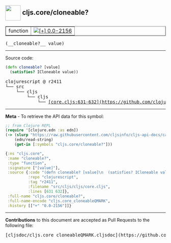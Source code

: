 ## <img width="48px" valign="middle" src="http://i.imgur.com/Hi20huC.png"> cljs.core/cloneable?

 <table border="1">
<tr>

<td>function</td>
<td><a href="https://github.com/cljsinfo/cljs-api-docs/tree/0.0-2156"><img valign="middle" alt="[+] 0.0-2156" src="https://img.shields.io/badge/+-0.0--2156-lightgrey.svg"></a> </td>
</tr>
</table>

 <samp>
(__cloneable?__ value)<br>
</samp>

---





Source code:

```clj
(defn cloneable? [value]
  (satisfies? ICloneable value))
```

 <pre>
clojurescript @ r2411
└── src
    └── cljs
        └── cljs
            └── <ins>[core.cljs:631-632](https://github.com/clojure/clojurescript/blob/r2411/src/cljs/cljs/core.cljs#L631-L632)</ins>
</pre>


---

__Meta__ - To retrieve the API data for this symbol:

```clj
;; from Clojure REPL
(require '[clojure.edn :as edn])
(-> (slurp "https://raw.githubusercontent.com/cljsinfo/cljs-api-docs/catalog/cljs-api.edn")
    (edn/read-string)
    (get-in [:symbols "cljs.core/cloneable?"]))
```

```clj
{:ns "cljs.core",
 :name "cloneable?",
 :type "function",
 :signature ["[value]"],
 :source {:code "(defn cloneable? [value]\n  (satisfies? ICloneable value))",
          :repo "clojurescript",
          :tag "r2411",
          :filename "src/cljs/cljs/core.cljs",
          :lines [631 632]},
 :full-name "cljs.core/cloneable?",
 :full-name-encode "cljs.core_cloneableQMARK",
 :history [["+" "0.0-2156"]]}

```

---

__Contributions__ to this document are accepted as Pull Requests to the following file:

 <pre>
[cljsdoc/cljs.core_cloneableQMARK.cljsdoc](https://github.com/cljsinfo/cljs-api-docs/blob/master/cljsdoc/cljs.core_cloneableQMARK.cljsdoc)
</pre>

